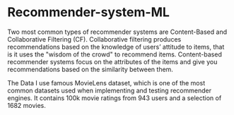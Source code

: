 # Recommender-system-ML

Two most common types of recommender systems are Content-Based and Collaborative Filtering (CF).
Collaborative filtering produces recommendations based on the knowledge of users’ attitude to items, that is it uses the "wisdom of the crowd" to recommend items.
Content-based recommender systems focus on the attributes of the items and give you recommendations based on the similarity between them.

The Data
I use famous MovieLens dataset, which is one of the most common datasets used when implementing and testing recommender engines. It contains 100k movie ratings from 943 users and a selection of 1682 movies.
